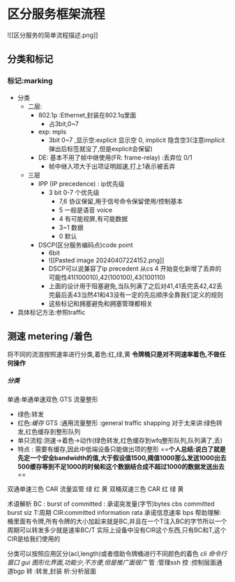 # 区分服务框架流程
![[区分服务的简单流程描述.png]]
## 分类和标记
### 标记:marking
-  分类
	- 二层:
		-  802.1p :Ethernet,封装在802.1q里面
			- 占3bit,0~7
		- exp: mpls
			- 3bit 0~7 ,显示空:explicit 显示空 0, implicit 隐含空3(注意implicit弹出后标签就没了,但是explicit会保留)
		-  DE: 基本不用了帧中继使用(FR: frame-relay) :丢弃位 0/1
			- 帧中继入项大于出项证明超速,打上1表示被丢弃
	-  三层
		-  IPP (IP precedence) : ip优先级
			-  3 bit 0-7 个优先级
				-  7,6 协议保留,用于信号命令保留使用/控制基本
				-  5 一般是语音 voice
				-  4 有可能视屏,有可能数据
				-  3~1 数据
				-  0 默认
		-  DSCP(区分服务编码点)code point
			-  6bit
			- ![[Pasted image 20240407224152.png]]
			- DSCP可以说兼容了ip precedent 从cs 4 开始变化新增了丢弃的可能性41(100010),42(100100),43(100110)
			- 上面的设计用于阻塞避免,当队列满了之后对41,41丢完丢42,42丢完最后丢43当然41和43没有一定的先后顺序全靠我们定义的规则
			- 这些标记和拥塞避免和拥塞管理都相关
- 具体标记方法:参照traffic
## 测速 metering /着色
将不同的流浪按照速率进行分类,着色:红,绿,黄
**令牌桶只是对不同速率着色,不做任何操作**

##### 分类
单通:单通单速双色 GTS 流量整形
-  绿色:转发
- 红色:*缓存*
GTS :通用流量整形 :general traffic shapping
	对于太来讲:绿色转发,红色缓存到整形队列
-  单只流程:测速->着色->动作(绿色转发,红色缓存到wfq整形队列,队列满了,丢)
-  特点 : 需要有缓存,因此中低端设备只能做出项的整形
==**个人总结:说白了就是先定一个安全bandwidth的值,大于假设值1500,阈值1000那么发送1000出去500缓存等到不足1000的时候和这个数据结合成不超过1000的数据发送出去**==

双通单速三色 CAR 流量监管
	绿
	红
	黄
双桶双速三色 CAR
	红
	绿
	黄

术语解析
	BC : burst of committed : 承诺突发量(字节)bytes
		cbs committed burst siz
	T:周期
	CIR:committed information rata 承诺信息速率 bps
帮助理解:
	桶里面有令牌,所有令牌的大小加起来就是BC,并且在一个T注入BC的字节所以一个周期可以转发多少就是速率BC/T
	实际上设备中没有CIR这个东西,只有BC和T,这个CIR是给我们使用的

分类可以按照应用区分(acl,length)或者借助令牌桶进行不同颜色的着色
*cli 命令行窗口*
*gui 图形化界面,功能少,不方便,但是推广面很广*
管 :管理ssh
控 :控制层面通道bgp
转 :转发,封装
析:分析层面 